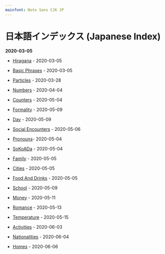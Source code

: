 ```yaml
---
mainfont: Noto Sans CJK JP
---
```


# 日本語インデックス (Japanese Index)

**2020-03-05**

- [Hiragana](01hiragana.md) - 2020-03-05 

- [Basic Phrases](basic_phrases) - 2020-03-05 
- [Particles](particles.md) - 2020-03-28

- [Numbers](numbers.md) - 2020-04-04

- [Counters](counters.md) - 2020-05-04

- [Formality](formality.md) - 2020-05-09

- [Day](day.md) - 2020-05-09

- [Social Encounters](social.md) - 2020-05-06

- [Pronouns](pronouns.md)- 2020-05-04

- [SoKoADa](sokoada.md) - 2020-05-04

- [Family](family.md) - 2020-05-05

- [Cities](cities.md) - 2020-05-05

- [Food And Drinks](food_drinks.md) - 2020-05-05

- [School](school.md) - 2020-05-09

- [Money](money.md) - 2020-05-11

- [Romance](romance.md) - 2020-05-13

- [Temperature](temperature.md) - 2020-05-15

- [Activities](activities.md) - 2020-06-03

- [Nationalities](national.md) - 2020-06-04

- [Homes](homes.md) - 2020-06-06
